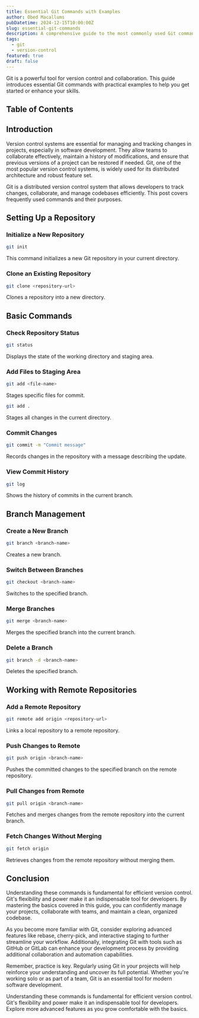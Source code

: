 ```yaml
---
title: Essential Git Commands with Examples
author: Obed Macallums
pubDatetime: 2024-12-15T10:00:00Z
slug: essential-git-commands
description: A comprehensive guide to the most commonly used Git commands with examples to help you manage your repositories effectively.
tags:
  - git
  - version-control
featured: true
draft: false
---
```


Git is a powerful tool for version control and collaboration. This guide introduces essential Git commands with practical examples to help you get started or enhance your skills.

## Table of Contents

## Introduction

Version control systems are essential for managing and tracking changes in projects, especially in software development. They allow teams to collaborate effectively, maintain a history of modifications, and ensure that previous versions of a project can be restored if needed. Git, one of the most popular version control systems, is widely used for its distributed architecture and robust feature set.

Git is a distributed version control system that allows developers to track changes, collaborate, and manage codebases efficiently. This post covers frequently used commands and their purposes.

## Setting Up a Repository

### Initialize a New Repository

```bash
git init
```

This command initializes a new Git repository in your current directory.

### Clone an Existing Repository

```bash
git clone <repository-url>
```

Clones a repository into a new directory.

## Basic Commands

### Check Repository Status

```bash
git status
```

Displays the state of the working directory and staging area.

### Add Files to Staging Area

```bash
git add <file-name>
```

Stages specific files for commit.

```bash
git add .
```

Stages all changes in the current directory.

### Commit Changes

```bash
git commit -m "Commit message"
```

Records changes in the repository with a message describing the update.

### View Commit History

```bash
git log
```

Shows the history of commits in the current branch.

## Branch Management

### Create a New Branch

```bash
git branch <branch-name>
```

Creates a new branch.

### Switch Between Branches

```bash
git checkout <branch-name>
```

Switches to the specified branch.

### Merge Branches

```bash
git merge <branch-name>
```

Merges the specified branch into the current branch.

### Delete a Branch

```bash
git branch -d <branch-name>
```

Deletes the specified branch.

## Working with Remote Repositories

### Add a Remote Repository

```bash
git remote add origin <repository-url>
```

Links a local repository to a remote repository.

### Push Changes to Remote

```bash
git push origin <branch-name>
```

Pushes the committed changes to the specified branch on the remote repository.

### Pull Changes from Remote

```bash
git pull origin <branch-name>
```

Fetches and merges changes from the remote repository into the current branch.

### Fetch Changes Without Merging

```bash
git fetch origin
```

Retrieves changes from the remote repository without merging them.

## Conclusion

Understanding these commands is fundamental for efficient version control. Git's flexibility and power make it an indispensable tool for developers. By mastering the basics covered in this guide, you can confidently manage your projects, collaborate with teams, and maintain a clean, organized codebase.

As you become more familiar with Git, consider exploring advanced features like rebase, cherry-pick, and interactive staging to further streamline your workflow. Additionally, integrating Git with tools such as GitHub or GitLab can enhance your development process by providing additional collaboration and automation capabilities.

Remember, practice is key. Regularly using Git in your projects will help reinforce your understanding and uncover its full potential. Whether you're working solo or as part of a team, Git is an essential tool for modern software development.

Understanding these commands is fundamental for efficient version control. Git's flexibility and power make it an indispensable tool for developers. Explore more advanced features as you grow comfortable with the basics.
